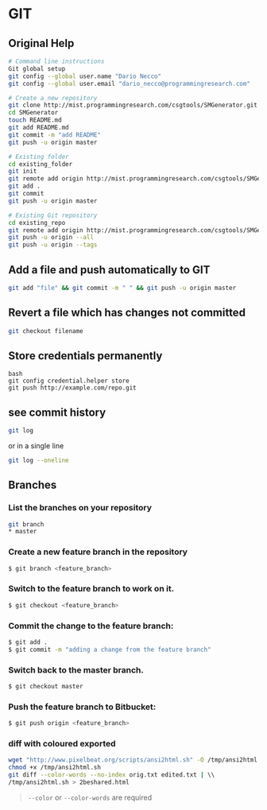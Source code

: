 # GIT


## Original Help 
```bash
# Command line instructions
Git global setup
git config --global user.name "Dario Necco"
git config --global user.email "dario_necco@programmingresearch.com"

# Create a new repository
git clone http://mist.programmingresearch.com/csgtools/SMGenerator.git
cd SMGenerator
touch README.md
git add README.md
git commit -m "add README"
git push -u origin master

# Existing folder
cd existing_folder
git init
git remote add origin http://mist.programmingresearch.com/csgtools/SMGenerator.git
git add .
git commit
git push -u origin master

# Existing Git repository
cd existing_repo
git remote add origin http://mist.programmingresearch.com/csgtools/SMGenerator.git
git push -u origin --all
git push -u origin --tags
```


## Add a file and push automatically to GIT
```bash
git add "file" && git commit -m " " && git push -u origin master
```


## Revert a file which has changes not committed
```bash
git checkout filename
```

## Store credentials permanently 
```
bash
git config credential.helper store
git push http://example.com/repo.git
```

## see commit history
```bash
git log 
```
or in a single line

```bash
git log --oneline
```

## Branches

### List the branches on your repository

```bash
git branch 
* master
```
    
### Create a new feature branch in the repository
```bash
$ git branch <feature_branch>    
```
    
### Switch to the feature branch to work on it.
```bash
$ git checkout <feature_branch>    
```
    
### Commit the change to the feature branch:
```bash
$ git add . 
$ git commit -m "adding a change from the feature branch"
```

### Switch back to the master branch.
```bash
$ git checkout master
```
    
### Push the feature branch to Bitbucket:
```bash
$ git push origin <feature_branch>
```


### diff with coloured exported
```bash
wget "http://www.pixelbeat.org/scripts/ansi2html.sh" -O /tmp/ansi2html.sh
chmod +x /tmp/ansi2html.sh
git diff --color-words --no-index orig.txt edited.txt | \\
/tmp/ansi2html.sh > 2beshared.html
```
> `--color` or `--color-words` are required

